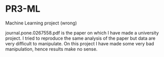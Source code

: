 # PR3-ML
Machine Learning project (wrong)


journal.pone.0267558.pdf is the paper on which I have made a university project. I tried to reproduce the same analysis of the paper but data are very difficult to manipulate.
On this project I have made some very bad manipulation, hence results make no sense.
